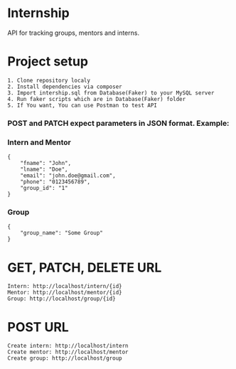 # Internship

API for tracking groups, mentors and interns.

# Project setup

```
1. Clone repository localy
2. Install dependencies via composer
3. Import intership.sql from Database(Faker) to your MySQL server
4. Run faker scripts which are in Database(Faker) folder
5. If You want, You can use Postman to test API
```

### POST and PATCH expect parameters in JSON format. Example:


### Intern and Mentor
```
{
    "fname": "John",
    "lname": "Doe",
    "email": "john.doe@gmail.com",
    "phone": "0123456789",
    "group_id": "1"
}
```
### Group
```
{
    "group_name": "Some Group"
}
```

# GET, PATCH, DELETE URL

```
Intern: http://localhost/intern/{id}
Mentor: http://localhost/mentor/{id}
Group: http://localhost/group/{id}
```

# POST URL

```
Create intern: http://localhost/intern
Create mentor: http://localhost/mentor
Create group: http://localhost/group
```


